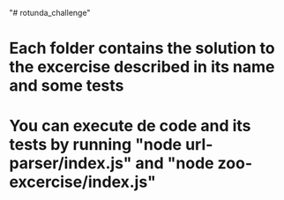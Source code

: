 "# rotunda_challenge" 

# Each folder contains the solution to the excercise described in its name and some tests

# You can execute de code and its tests by running "node url-parser/index.js" and "node zoo-excercise/index.js"